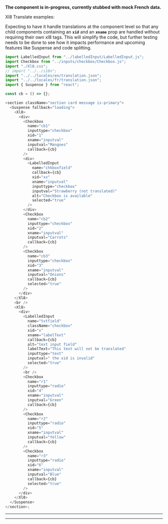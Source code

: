 <!--
 All GTAS code is Copyright 2016, The Department of Homeland Security (DHS), U.S. Customs and Border Protection (CBP).

 Please see license.txt for details.
-->

**The component is in-progress, currently stubbed with mock French data.**

Xl8 Translate examples:

Expecting to have it handle translations at the component level so that any child components containing an **`xid`** and an **`xname`** prop are handled without requiring their own xl8 tags. This will simplify the code, but further testing needs to be done to see how it impacts performance and upcoming features like Suspense and code splitting.

```js
import LabelledInput from "../labelledInput/LabelledInput.js";
import Checkbox from "../inputs/checkbox/Checkbox.js";
import "./Xl8.css";
// import "../../i18n";
import "../../locales/en/translation.json";
import "../../locales/fr/translation.json";
import { Suspense } from "react";

const cb = () => {};

<section className="section card message is-primary">
  <Suspense fallback="loading">
    <Xl8>
      <div>
        <Checkbox
          name="cb1"
          inputtype="checkbox"
          xid="1"
          xname="inputval"
          inputval="Mangoes"
          callback={cb}
        />
        <div>
          <LabelledInput
            name="chkboxfield"
            callback={cb}
            xid="xx"
            xname="inputval"
            inputtype="checkbox"
            inputval="Strawberry (not translated)"
            alt="Checkbox is available"
            selected="true"
          />
        </div>
        <Checkbox
          name="cb2"
          inputtype="checkbox"
          xid="2"
          xname="inputval"
          inputval="Carrots"
          callback={cb}
        />
        <Checkbox
          name="cb3"
          inputtype="checkbox"
          xid="3"
          xname="inputval"
          inputval="Onions"
          callback={cb}
          selected="true"
        />
      </div>
    </Xl8>
    <br />
    <Xl8>
      <div>
        <LabelledInput
          name="txtfield"
          className="checkbox"
          xid="x"
          xname="labelText"
          callback={cb}
          alt="text input field"
          labelText="This text will not be translated"
          inputtype="text"
          inputval=" the xid is invalid"
          selected="true"
        />
        <br />
        <Checkbox
          name="r1"
          inputtype="radio"
          xid="4"
          xname="inputval"
          inputval="Green"
          callback={cb}
        />
        <Checkbox
          name="r2"
          inputtype="radio"
          xid="5"
          xname="inputval"
          inputval="Yellow"
          callback={cb}
        />
        <Checkbox
          name="r3"
          inputtype="radio"
          xid="6"
          xname="inputval"
          inputval="Blue"
          callback={cb}
          selected="true"
        />
      </div>
    </Xl8>
  </Suspense>
</section>;
```

---

---
